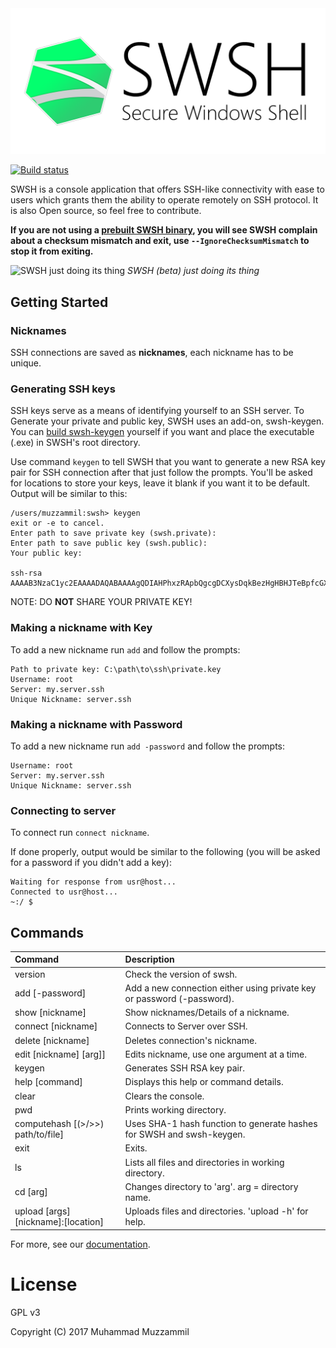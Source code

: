 <img src=".images/github banner.png"/>

[![Build status](https://ci.appveyor.com/api/projects/status/1f2uc16tue6h0r0l/branch/master?svg=true)](https://ci.appveyor.com/project/muhammadmuzzammil1998/swsh/branch/master)

SWSH is a console application that offers SSH-like connectivity with ease to users which grants them the ability to operate remotely on SSH protocol. It is also Open source, so feel free to contribute.

**If you are not using a [prebuilt SWSH binary](https://github.com/SecureWindowsShell/SWSH/releases), you will see SWSH complain about a checksum mismatch and exit, use `--IgnoreChecksumMismatch` to stop it from exiting.**

![SWSH just doing its thing](https://user-images.githubusercontent.com/12321712/36257898-bfaba952-127e-11e8-9bd9-b63d4885f649.png)
*SWSH (beta) just doing its thing*

## Getting Started

### Nicknames

SSH connections are saved as **nicknames**, each nickname has to be unique.

### Generating SSH keys

SSH keys serve as a means of identifying yourself to an SSH server. To Generate your private and public key, SWSH uses an add-on, swsh-keygen. You can [build swsh-keygen](https://github.com/SecureWindowsShell/swsh-keygen) yourself if you want and place the executable (.exe) in SWSH's root directory. 

Use command ```keygen``` to tell SWSH that you want to generate a new RSA key pair for SSH connection after that just follow the prompts. 
You'll be asked for locations to store your keys, leave it blank if you want it to be default.
Output will be similar to this:

```swsh
/users/muzzammil:swsh> keygen
exit or -e to cancel.
Enter path to save private key (swsh.private): 
Enter path to save public key (swsh.public):
Your public key:

ssh-rsa AAAAB3NzaC1yc2EAAAADAQABAAAAgQDIAHPhxzRApbQgcgDCXysDqkBezHgHBHJTeBpfcGXfkHyGKUlbv7X1Ftz5Qyl6lEPwTg2vOR+FCMKbOOVbv5ISZXJJyGSiPPqis0Jfp58wmSjPuyS78N+ZgqynD6SXbcKbJhEYtriPBKueraj3lY3DYQjRQR42YoeAqjcAg2Riew==
```

NOTE: DO **NOT** SHARE YOUR PRIVATE KEY!

### Making a nickname with Key

To add a new nickname run ```add``` and follow the prompts:

```swsh
Path to private key: C:\path\to\ssh\private.key
Username: root
Server: my.server.ssh
Unique Nickname: server.ssh
```

### Making a nickname with Password

To add a new nickname run ```add -password``` and follow the prompts:

```swsh
Username: root
Server: my.server.ssh
Unique Nickname: server.ssh
```

### Connecting to server

To connect run ```connect nickname```.

If done properly, output would be similar to the following (you will be asked for a password if you didn't add a key):

```swsh
Waiting for response from usr@host...
Connected to usr@host...
~:/ $
```

## Commands

| Command                             | Description                                                            |
|:------------------------------------|:-----------------------------------------------------------------------|
| version                             | Check the version of swsh.                                             |
| add    [-password]                  | Add a new connection either using private key or password (-password). |
| show    [nickname]                  | Show nicknames/Details of a nickname.                                  |
| connect [nickname]                  | Connects to Server over SSH.                                           |
| delete  [nickname]                  | Deletes connection's nickname.                                         |
| edit    [nickname] [arg]]           | Edits nickname, use one argument at a time.                            |
| keygen                              | Generates SSH RSA key pair.                                            |
| help    [command]                   | Displays this help or command details.                                 |
| clear                               | Clears the console.                                                    |
| pwd                                 | Prints working directory.                                              |
| computehash [(>/>>) path/to/file]   | Uses SHA-1 hash function to generate hashes for SWSH and swsh-keygen.  |
| exit                                | Exits.                                                                 |
| ls                                  | Lists all files and directories in working directory.                  |
| cd [arg]                            | Changes directory to 'arg'. arg = directory name.                      |
| upload [args] [nickname]:[location] | Uploads files and directories. 'upload -h' for help.                   |

For more, see our [documentation](DOCUMENTATION.md).

# License

GPL v3

Copyright (C) 2017  Muhammad Muzzammil

